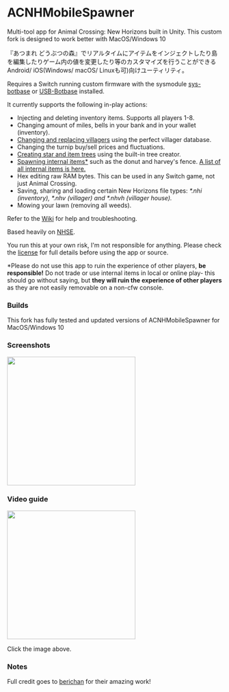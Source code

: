 # ACNHMobileSpawner

Multi-tool app for Animal Crossing: New Horizons built in Unity. This custom fork is designed to work better with MacOS/Windows 10 

『あつまれ どうぶつの森』でリアルタイムにアイテムをインジェクトしたり島を編集したりゲーム内の値を変更したり等のカスタマイズを行うことができるAndroid/ iOS(Windows/ macOS/ Linuxも可)向けユーティリティ。

Requires a Switch running custom firmware with the sysmodule [sys-botbase](https://github.com/olliz0r/sys-botbase) or [USB-Botbase](https://github.com/fishguy6564/USB-Botbase) installed.

It currently supports the following in-play actions:
* Injecting and deleting inventory items. Supports all players 1-8.
* Changing amount of miles, bells in your bank and in your wallet (inventory).
* [Changing and replacing villagers](https://www.youtube.com/watch?v=5CUUZhGtsxk) using the perfect villager database.
* Changing the turnip buy/sell prices and fluctuations.
* [Creating star and item trees](https://www.youtube.com/watch?v=KEYgo9ybB8o) using the built-in tree creator.
* [Spawning internal items*](https://www.youtube.com/watch?v=q50R6ky0hIQ) such as the donut and harvey's fence. [A list of all internal items is here.](https://github.com/berichan/ACNHMobileSpawner/wiki/List-of-internal-items)
* Hex editing raw RAM bytes. This can be used in any Switch game, not just Animal Crossing.
* Saving, sharing and loading certain New Horizons file types: _*.nhi (inventory), *.nhv (villager) and *.nhvh (villager house)._
* Mowing your lawn (removing all weeds).

Refer to the [Wiki](https://github.com/berichan/ACNHMobileSpawner/wiki) for help and troubleshooting.

Based heavily on [NHSE](https://github.com/kwsch/NHSE).

You run this at your own risk, I'm not responsible for anything. Please check the [license](https://github.com/berichan/ACNHMobileSpawner/blob/master/LICENSE) for full details before using the app or source. 

*Please do not use this app to ruin the experience of other players, **be responsible!** Do not trade or use internal items in local or online play- this should go without saying, but **they will ruin the experience of other players** as they are not easily removable on a non-cfw console.

### Builds

This fork has fully tested and updated versions of ACNHMobileSpawner for MacOS/Windows 10

### Screenshots

<img src = "https://user-images.githubusercontent.com/66521620/84556327-bcb53000-ad19-11ea-96c6-12dc65441efd.png" width = "300">

### Video guide

<a href="https://youtu.be/c5HJgwqeb7w" target="_blank"><img src = "https://i.imgur.com/XJnWZk2.jpg" width = "300"></a>

Click the image above.

### Notes

Full credit goes to [berichan](https://github.com/berichan) for their amazing work!
